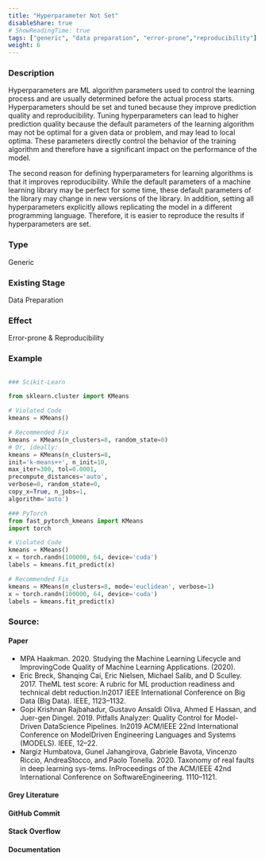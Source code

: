 ```yaml
---
title: "Hyperparameter Not Set"
disableShare: true
# ShowReadingTime: true
tags: ["generic", "data preparation", "error-prone","reproducibility"]
weight: 6
---
```


### Description

Hyperparameters are ML algorithm parameters used to control the learning process and are usually determined before the actual process starts. Hyperparameters should be set and tuned because they improve prediction quality
and reproducibility. Tuning hyperparameters can lead to higher prediction quality because the default
parameters of the learning algorithm may not be optimal for a given data or problem, and may lead to local optima.  These parameters directly control the behavior of the training algorithm and therefore have a significant impact on the performance of the model.

The second reason for defining hyperparameters for learning algorithms is that it improves reproducibility. While the default parameters of a machine learning library may be perfect for some time, these default parameters of the library may change in new versions of the library. In addition, setting all hyperparameters explicitly allows replicating the model in a different programming language. Therefore, it is easier to reproduce the results if hyperparameters are set.

### Type

Generic

### Existing Stage

Data Preparation

### Effect

Error-prone & Reproducibility

### Example

```python

### Scikit-Learn

from sklearn.cluster import KMeans

# Violated Code
kmeans = KMeans()

# Recommended Fix
kmeans = KMeans(n_clusters=8, random_state=0)
# Or, ideally:
kmeans = KMeans(n_clusters=8,
init='k-means++', n_init=10,
max_iter=300, tol=0.0001,
precompute_distances='auto',
verbose=0, random_state=0,
copy_x=True, n_jobs=1,
algorithm='auto')

### PyTorch
from fast_pytorch_kmeans import KMeans
import torch

# Violated Code
kmeans = KMeans()
x = torch.randn(100000, 64, device='cuda')
labels = kmeans.fit_predict(x)

# Recommended Fix
kmeans = KMeans(n_clusters=8, mode='euclidean', verbose=1)
x = torch.randn(100000, 64, device='cuda')
labels = kmeans.fit_predict(x)

```

### Source:

#### Paper 
- MPA Haakman. 2020. Studying the Machine Learning Lifecycle and ImprovingCode Quality of Machine Learning Applications. (2020).
- Eric Breck, Shanqing Cai, Eric Nielsen, Michael Salib, and D Sculley. 2017. TheML test score: A rubric for ML production readiness and technical debt reduction.In2017 IEEE International Conference on Big Data (Big Data). IEEE, 1123–1132.
- Gopi Krishnan Rajbahadur, Gustavo Ansaldi Oliva, Ahmed E Hassan, and Juer-gen Dingel. 2019.   Pitfalls Analyzer: Quality Control for Model-Driven DataScience Pipelines. In2019 ACM/IEEE 22nd International Conference on ModelDriven Engineering Languages and Systems (MODELS). IEEE, 12–22.
- Nargiz Humbatova, Gunel Jahangirova, Gabriele Bavota, Vincenzo Riccio, AndreaStocco, and Paolo Tonella. 2020. Taxonomy of real faults in deep learning sys-tems. InProceedings of the ACM/IEEE 42nd International Conference on SoftwareEngineering. 1110–1121.

#### Grey Literature

#### GitHub Commit

#### Stack Overflow

#### Documentation


